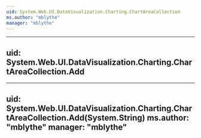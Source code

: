 ```yaml
---
uid: System.Web.UI.DataVisualization.Charting.ChartAreaCollection
ms.author: "mblythe"
manager: "mblythe"
---
```


---
uid: System.Web.UI.DataVisualization.Charting.ChartAreaCollection.Add
---

---
uid: System.Web.UI.DataVisualization.Charting.ChartAreaCollection.Add(System.String)
ms.author: "mblythe"
manager: "mblythe"
---
